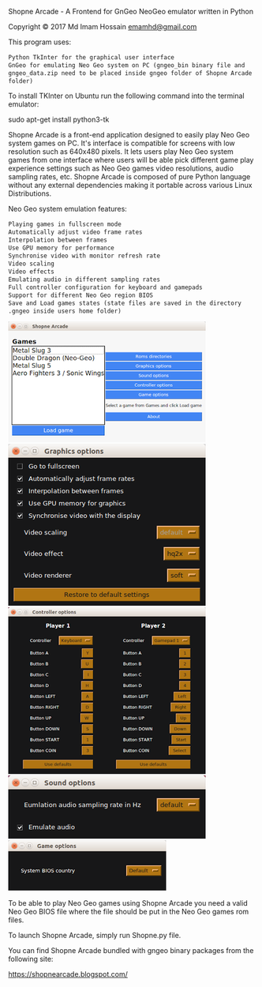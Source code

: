 Shopne Arcade - A Frontend for GnGeo NeoGeo emulator written in Python

Copyright © 2017 Md Imam Hossain <emamhd@gmail.com> 

This program uses:

    Python TkInter for the graphical user interface 
    GnGeo for emulating Neo Geo system on PC (gngeo_bin binary file and gngeo_data.zip need to be placed inside gngeo folder of Shopne Arcade folder)

To install TKInter on Ubuntu run the following command into the terminal emulator:

sudo apt-get install python3-tk
    
Shopne Arcade is a front-end application designed to easily play Neo Geo system games on PC. It's interface is compatible for screens with low resolution such as 640x480 pixels. It lets users play Neo Geo system games from one interface where users will be able pick different game play experience settings such as Neo Geo games video resolutions, audio sampling rates, etc. Shopne Arcade is composed of pure Python language without any external dependencies making it portable across various Linux Distributions.

Neo Geo system emulation features:

    Playing games in fullscreen mode
    Automatically adjust video frame rates
    Interpolation between frames
    Use GPU memory for performance
    Synchronise video with monitor refresh rate
    Video scaling
    Video effects
    Emulating audio in different sampling rates
    Full controller configuration for keyboard and gamepads
    Support for different Neo Geo region BIOS
    Save and Load games states (state files are saved in the directory .gngeo inside users home folder)

![Main window](screenshot/mw.png)
![Graphics settings](screenshot/gr.png)
![Controller settings](screenshot/con.png)
![Sound settings](screenshot/sound.png)
![BIOS settings](screenshot/bi.png)

To be able to play Neo Geo games using Shopne Arcade you need a valid Neo Geo BIOS file where the file should be put in the Neo Geo games rom files.

To launch Shopne Arcade, simply run Shopne.py file.

You can find Shopne Arcade bundled with gngeo binary packages from the following site:

https://shopnearcade.blogspot.com/
